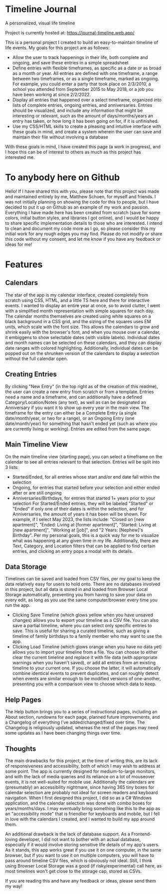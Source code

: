 # Timeline Journal

A personalized, visual life timeline

Project is currently hosted at: https://journal-timeline.web.app/

This is a personal project I created to build an easy-to-maintain timeline of life events. My goals for this project are as follows:

- Allow the user to track happenings in their life, both complete and ongoing, and save these entries in a simple spreadsheet
- Define entries with flexible timeframes, as specific as a date or as broad as a month or year. All entries are defined with one timeframe, a range between two timeframes, or as a single timeframe, marked as ongoing. For example, you could enter a party that took place on 2/3/2010, a school you attended from September 2015 to May 2018, or a job you have been working at since 2/2/2022.
- Display all entries that happened over a select timeframe, organized into lists of complete entries, ongoing entries, and anniversaries. Entries should be visualized, and include any information that might be interesting or relevant, such as the amount of days/months/years an entry has taken, or how long it has been going on for, if it is unfinished.
- Use my CSS/HTML skills to create a pleasing and intuitive interface with these goals in mind, and create a system wherein the user can save and maintain their file without involving a database

With these goals in mind, I have created this page (a work in progress), and I hope this can be of interest to others as much as this project has interested me.

# To anybody here on Github

Hello! If I have shared this with you, please note that this project was made and maintained entirely by me, Matthew Schoen, for myself and friends. I was not initially planning on showing the code for this to people, but I have decided to put it up on Github as an example of my work and passion. Everything I have made here has been created from scratch (save for some colors, initial button styles, and libraries I got online), and I would be happy to share specific implementation details to those who are interested. I intend to clean and document my code more as I go, so please consider this my initial work for any rough edges you may find. Please do not modify or share this code without my consent, and let me know if you have any feedback or ideas for me!

# Features

## Calendars

The star of the app is my calendar interface, created completely from scratch using CSS, HTML, and a little TS here and there for interactive events. I wanted to display an entire year at once, so to avoid clutter, I went with a simplified month representation with simple squares for each day. The calendar months themselves are created using white squares on a black background in a CSS grid, and the sizing of the squares uses EM units, which scale with the font size. This allows the calendars to grow and shrink easily with the browser's font, and when you mouse over a calendar, it embiggens to show selectable dates (with visible labels). Individual dates and month names can be selected on these calendars, and they can display date ranges with colored highlighting. Additionally, individual dates can be popped out on the shrunken version of the calendars to display a selection without the full calendar open.

## Creating Entries

By clicking "New Entry" (in the top right as of the creation of this readme), the user can create a new entry from scratch or from a template. Entries need a name and a timeframe, and can additionally have a defined Category/Location/Notes (any text), as well as can be designated an Anniversary if you want it to show up every year in the main view. The timeframe for the entry can either be a Complete Entry (a single date/month/year, or two for a range), or an Ongoing Entry (one date/month/year) for something that hasn't ended yet (such as where you are currently living or working). Entries are edited from the same page.

## Main Timeline View

On the main timeline view (starting page), you can select a timeframe on the calendar to see all entries relevant to that selection. Entries will be split into 3 lists:

- Started/Ended, for all entries whose start and/or end date fall within the selection
- Ongoing, for entries that started before your selection and either ended after or are still ongoing
- Anniversaries/Birthdays, for entries that started 1+ years prior to your selection
  For Started/Ended entries, they will be labeled "Started" or "Ended" if only one of their dates is within the selection, and for Anniversaries, the amount of years it has been will be shown. For example, if I select May 2023, the lists include: "Closed on [new apartment]", "Ended: Living at [former apartment]", "Started: Living at [new apartment]", "Working at [job]", and "2 Years: [Nephew]'s Birthday". Per my personal goals, this is a quick way for me to visualize what was happening at any given time in my life. Additionally, there are Text, Category, and Location filters that can be applied to find certain entries, and clicking an entry pops a modal with its details.

## Data Storage

Timelines can be saved and loaded from CSV files, per my goal to keep the data relatively easy for users to hold onto. There are no databases involved in this project, but all data is stored in and loaded from Browser Local Storage automatically, preventing you from having to save your data on every edit, as long as you use the same computer/browser every time you run the app.

- Clicking Save Timeline (which glows yellow when you have unsaved changes) allows you to export your timeline as a CSV file. You can also save a partial timeline, where you can select only specific entries to save. This is useful for sharing a curated timeline, such as giving a timeline of family birthdays to a family member who may want to use the app.
- Clicking Load Timeline (which glows orange when you have no data yet) allows you to import your timeline from a file. You can choose to either clear the current timeline and replace it with file data (with appropriate warnings when you haven't saved), or add all entries from an existing timeline to your current one. If you choose the latter, it will automatically combine identical events to prevent duplicates, and can roughly detect when events are similar enough to be modified versions of one-another, presenting you with a comparison view to choose which data to keep.

## Help Pages

The Help button brings you to a series of instructional pages, including an About section, rundowns for each page, planned future improvements, and a Changelog of everything I've added/changed/fixed over time. The Changelog is religiously updated, whereas the rest of the pages may need some updates as I have been changing things over time.

## Thoughts

The main drawbacks for this project, at the time of writing this, are its lack of responsiveness and accessibility, both of which I may wish to address at some point. The app is currently designed for medium-to-large monitors, and with the lack of media queries and its reliance on a lot of mouseover events, it is not well-suited for mobile use. Additionally the calendars are (presumably) an accessibility nightmare, since having 365 tiny boxes for calendar selection are probably not ideal for screen readers and keyboard navigation. When I first designed this project, I did so as a C# Windows application, and the calendar selection was done with combo boxes for years/months/days. I may eventually bring something like this to the app as an "accessibility mode" that is friendlier for keyboards and mobile, but I fell in love with the calendars I created, and I wanted to build my app around them.

An additional drawback is the lack of database support. As a Frontend-loving developer, I did not want to bother with an actual database, especially if it would involve storing sensitive life details of my app's users. As it stands, this app works great if you use it on one computer, in the same browser, but if you want to use it on multiple computers, you will have to pass around timeline CSV files, which is obviously not ideal. Still, I think using Browser Local Storage was a good (if risky/experimental) call here, as most timelines won't get close to the storage cap, stored as CSVs.

If you are reading this and have any feedback or ideas, please send them my way!
